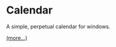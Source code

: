Calendar
========

A simple, perpetual calendar for windows.

[(more...)](http://mike-ward.net/calendar)
